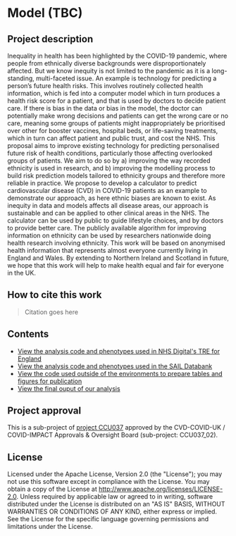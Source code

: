 # Model (TBC)

## Project description

Inequality in health has been highlighted by the COVID-19 pandemic, where people from ethnically diverse backgrounds were disproportionately affected. But we know inequity is not limited to the pandemic as it is a long-standing, multi-faceted issue. An example is technology for predicting a person’s future health risks. This involves routinely collected health information, which is fed into a computer model which in turn produces a health risk score for a patient, and that is used by doctors to decide patient care. If there is bias in the data or bias in the model, the doctor can potentially make wrong decisions and patients can get the wrong care or no care, meaning some groups of patients might inappropriately be prioritised over other for booster vaccines, hospital beds, or life-saving treatments, which in turn can affect patient and public trust, and cost the NHS. This proposal aims to improve existing technology for predicting personalised future risk of health conditions, particularly those affecting overlooked groups of patients. We aim to do so by a) improving the way recorded ethnicity is used in research, and b) improving the modelling process to build risk prediction models tailored to ethnicity groups and therefore more reliable in practice. We propose to develop a calculator to predict cardiovascular disease (CVD) in COVID-19 patients as an example to demonstrate our approach, as here ethnic biases are known to exist. As inequity in data and models affects all disease areas, our approach is sustainable and can be applied to other clinical areas in the NHS. The calculator can be used by public to guide lifestyle choices, and by doctors to provide better care. The publicly available algorithm for improving information on ethnicity can be used by researchers nationwide doing health research involving ethnicity. This work will be based on anonymised health information that represents almost everyone currently living in England and Wales. By extending to Northern Ireland and Scotland in future, we hope that this work will help to make health equal and fair for everyone in the UK.

## How to cite this work
> Citation goes here

## Contents

* [View the analysis code and phenotypes used in NHS Digital's TRE for England](https://github.com/BHFDSC/CCU037_02/tree/main/england)
* [View the analysis code and phenotypes used in the SAIL Databank](https://github.com/BHFDSC/CCU037_02/tree/main/wales)
* [View the code used outside of the environments to prepare tables and figures for publication](https://github.com/BHFDSC/CCU037_02/tree/main/outside)
* [View the final ouput of our analysis](https://github.com/BHFDSC/CCU037_02/tree/main/outside/output)

## Project approval

This is a sub-project of [project CCU037](https://github.com/BHFDSC/CCU037) approved by the CVD-COVID-UK / COVID-IMPACT Approvals & Oversight Board (sub-project: CCU037_02).

## License

Licensed under the Apache License, Version 2.0 (the "License"); you may not use this software except in compliance with the License. You may obtain a copy of the License at http://www.apache.org/licenses/LICENSE-2.0. Unless required by applicable law or agreed to in writing, software distributed under the License is distributed on an "AS IS" BASIS, WITHOUT WARRANTIES OR CONDITIONS OF ANY KIND, either express or implied. See the License for the specific language governing permissions and limitations under the License.
